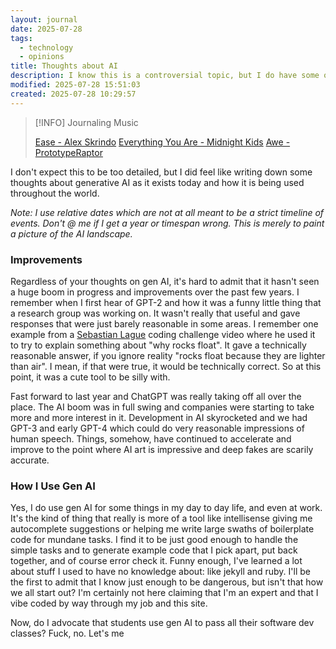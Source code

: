```yaml
---
layout: journal
date: 2025-07-28
tags:
  - technology
  - opinions
title: Thoughts about AI
description: I know this is a controversial topic, but I do have some opinions about AI currently and in the future.  You may be surprised with what I think about it.
modified: 2025-07-28 15:51:03
created: 2025-07-28 10:29:57
---
```

> [!INFO] Journaling Music
>
> [Ease - Alex Skrindo](https://open.spotify.com/track/2ugvEH75Kd3uBc1HPu6MBM)
> [Everything You Are - Midnight Kids](https://open.spotify.com/track/3oVCOWLczsNxTIupvoDRWs)
> [Awe - PrototypeRaptor](https://open.spotify.com/track/4IPoTjfrZKRrDCHwJT07y0)

I don't expect this to be too detailed, but I did feel like writing down some thoughts about generative AI as it exists today and how it is being used throughout the world.

*Note: I use relative dates which are not at all meant to be a strict timeline of events.  Don't @ me if I get a year or timespan wrong.  This is merely to paint a picture of the AI landscape.*
### Improvements
Regardless of your thoughts on gen AI, it's hard to admit that it hasn't seen a huge boom in progress and improvements over the past few years.  I remember when I first hear of GPT-2 and how it was a funny little thing that a research group was working on.  It wasn't really that useful and gave responses that were just barely reasonable in some areas.  I remember one example from a [Sebastian Lague](https://www.youtube.com/c/SebastianLague) coding challenge video where he used it to try to explain something about "why rocks float".  It gave a technically reasonable answer, if you ignore reality "rocks float because they are lighter than air".  I mean, if that were true, it would be technically correct.  So at this point, it was a cute tool to be silly with.

Fast forward to last year and ChatGPT was really taking off all over the place.  The AI boom was in full swing and companies were starting to take more and more interest in it.  Development in AI skyrocketed and we had GPT-3 and early GPT-4 which could do very reasonable impressions of human speech.  Things, somehow, have continued to accelerate and improve to the point where AI art is impressive and deep fakes are scarily accurate.
### How I Use Gen AI
Yes, I do use gen AI for some things in my day to day life, and even at work.  It's the kind of thing that really is more of a tool like intellisense giving me autocomplete suggestions or helping me write large swaths of boilerplate code for mundane tasks.  I find it to be just good enough to handle the simple tasks and to generate example code that I pick apart, put back together, and of course error check it.  Funny enough, I've learned a lot about stuff I used to have no knowledge about: like jekyll and ruby.  I'll be the first to admit that I know just enough to be dangerous, but isn't that how we all start out?  I'm certainly not here claiming that I'm an expert and that I vibe coded by way through my job and this site.

Now, do I advocate that students use gen AI to pass all their software dev classes? Fuck, no.  Let's me 